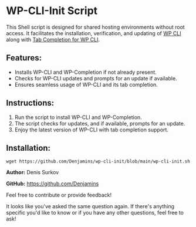 # WP-CLI-Init Script

This Shell script is designed for shared hosting environments without root access. It facilitates the installation, verification, and updating of [WP CLI](https://wp-cli.org) along with [Tab Completion for WP CLI](https://make.wordpress.org/cli/handbook/guides/installing/#tab-completions).

## Features:
- Installs WP-CLI and WP-Completion if not already present.
- Checks for WP-CLI updates and prompts for an update if available.
- Ensures seamless usage of WP-CLI and its tab completion.

## Instructions:
1. Run the script to install WP-CLI and WP-Completion.
2. The script checks for updates, and if available, prompts for an update.
3. Enjoy the latest version of WP-CLI with tab completion support.

## Installation:
`wget https://github.com/Denjamins/wp-cli-init/blob/main/wp-cli-init.sh`

**Author:** Denis Surkov

**GitHub:** https://github.com/Denjamins

Feel free to contribute or provide feedback!

It looks like you've asked the same question again. If there's anything specific you'd like to know or if you have any other questions, feel free to ask!
